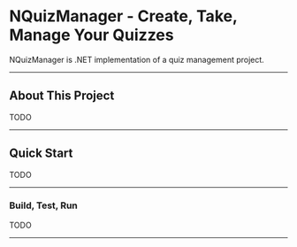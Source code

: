 # NQuizManager - Create, Take, Manage Your Quizzes

NQuizManager is .NET implementation of a quiz management project.

---

## About This Project

TODO

---

## Quick Start

TODO

---

### Build, Test, Run

TODO

---
